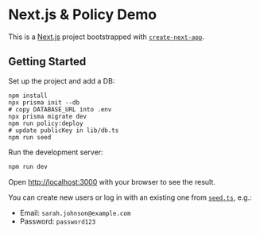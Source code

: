 # Next.js & Policy Demo

This is a [Next.js](https://nextjs.org) project bootstrapped with [`create-next-app`](https://nextjs.org/docs/app/api-reference/cli/create-next-app).

## Getting Started

Set up the project and add a DB:

```
npm install
npx prisma init --db
# copy DATABASE_URL into .env
npx prisma migrate dev
npm run policy:deploy
# update publicKey in lib/db.ts
npm run seed
```

Run the development server:

```bash
npm run dev
```

Open [http://localhost:3000](http://localhost:3000) with your browser to see the result.

You can create new users or log in with an existing one from [`seed.ts`](/lib/seed.ts), e.g.:

- Email: `sarah.johnson@example.com`
- Password: `password123`

